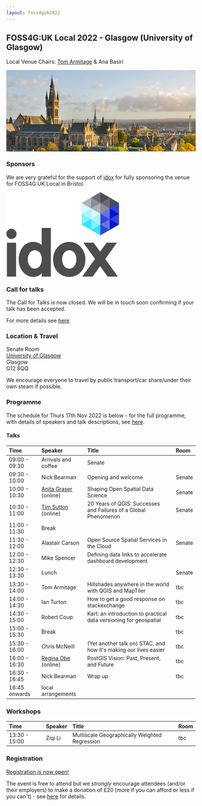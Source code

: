 ```yaml
---
layout: foss4guk2022
---
```


## FOSS4G:UK Local 2022 - Glasgow (University of Glasgow)

Local Venue Chairs: [Tom Armitage](https://twitter.com/MapNav_Tom) & Ana Basiri

<img src="images/uni-of-glasgow.jpg" width="600" align="middle">

### Sponsors
We are very grateful for the support of [idox](https://www.thinkwhere.com/) for fully sponsoring the venue for FOSS4G:UK Local in Bristol. 

[<img src="images/idox_logo.jpg" width="300" align="middle">](https://www.thinkwhere.com/)

### Call for talks

The Call for Talks is now closed. We will be in touch soon confirming if your talk has been accepted. 

For more details see [here](https://uk.osgeo.org/foss4guk2022local/index.html#call-for-talks).

### Location & Travel

Senate Room<br>
[University of Glasgow](https://www.openstreetmap.org/way/26624925#map=17/55.87326/-4.28901)<br>
Glasgow<br>
G12 8QQ<br>

We encourage everyone to travel by public transport/car share/under their own steam if possible.

### Programme

The schedule for Thurs 17th Nov 2022 is below - for the full programme, with details of speakers and talk descriptions, see [here](https://docs.google.com/spreadsheets/d/1ChtOtqO0PfZ2ckiZqqJxyV3VhP3Xm-WnkJ6NwZ2UVTM).

#### Talks

Time | Speaker | Title | Room
:-----|:-----|:-----|:-----
09:00 - 09:30|Arrivals and coffee | Senate
09:30 - 10:00|Nick Bearman|Opening and welcome | Senate
10:00 - 10:30|[Anita Graser](https://anitagraser.com/) (online) |Shaping Open Spatial Data Science | Senate
10:30 - 11:00|[Tim Sutton](https://kartoza.com/the_team/HR-EMP-00002/) (online)| 20 Years of QGIS: Successes and Failures of a Global Phenomenon | Senate
11:00 - 11:30| Break
11:30 - 12:00 | Alastair Carson	 |Open Source Spatial Services in the Cloud | Senate
12:00 - 12:30 | Mike Spencer	| Defining data links to accelerate dashboard development
12:30 - 13:30 | Lunch | | Senate
13:30 - 14:00 | Tom Armitage	| Hillshades anywhere in the world with QGIS and MapTiler | tbc
14:00 - 14:30|Ian Turton | How to get a good response on stackexchange | tbc
14:30 - 15:00 |Robert Coup |	Kart: an introduction to practical data versioning for geospatial | tbc
15:00 - 15:30 | Break | | tbc
15:30 - 16:00 |Chris McNeill |	(Yet another talk on) STAC, and how it's making our lives easier | tbc
16:00 - 16:30|[Regina Obe](https://twitter.com/reginaobe) (online)|  PostGIS Vision: Past, Present, and Future | tbc
16:30 - 16:45|Nick Bearman| Wrap up |tbc
16:45 onwards|local arrangements

### Workshops

Time | Speaker | Title | Room
:-----|:-----|:-----|:-----
13:30 - 15:00| Ziqi Li |	Multiscale Geographically Weighted Regression | tbc
	
	
### Registration

[Registration is now open!](https://www.eventbrite.co.uk/e/foss4g-uk-local-2022-tickets-405826868087)

The event is free to attend but we *strongly* encourage attendees (and/or their employers) to make a donation of £20 (more if you can afford or less if you can't) - see [here](https://uk.osgeo.org/foss4guk2022local/index.html#registration) for details.
